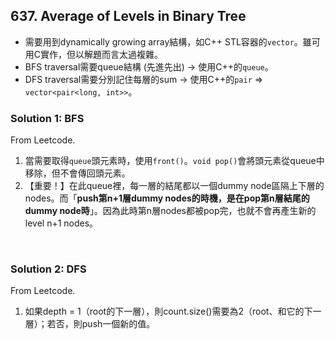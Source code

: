 ## 637. Average of Levels in Binary Tree

- 需要用到dynamically growing array結構，如C++ STL容器的`vector`。雖可用C實作，但以解題而言太過複雜。
- BFS traversal需要queue結構 (先進先出) → 使用C++的`queue`。
- DFS traversal需要分別記住每層的sum → 使用C++的`pair` ⇒ `vector<pair<long, int>>`。

### Solution 1: BFS

From Leetcode.

1. 當需要取得`queue`頭元素時，使用`front()`。`void pop()`會將頭元素從queue中移除，但不會傳回頭元素。
2. 【重要！】在此queue裡，每一層的結尾都以一個dummy node區隔上下層的nodes。而「**push第n+1層dummy nodes的時機，是在pop第n層結尾的dummy node時**」。因為此時第n層nodes都被pop完，也就不會再產生新的level n+1 nodes。

<br/>

### Solution 2: DFS

From Leetcode.

1. 如果depth = 1（root的下一層），則count.size()需要為2（root、和它的下一層）；若否，則push一個新的值。